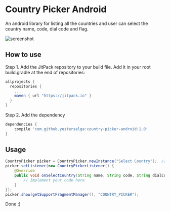 # Country Picker Android
An android library for listing all the countries and user can select the country name, code, dial code and flag.

![screenshot](https://user-images.githubusercontent.com/13048080/30841224-f57184da-a2ad-11e7-84cd-d74c38e4fefc.png)

## How to use
Step 1. Add the JitPack repository to your build file. Add it in your root build.gradle at the end of repositories:

```gradle
allprojects {
  repositories {
    ...
    maven { url "https://jitpack.io" }
  }
}
```
Step 2. Add the dependency

```gradle
dependencies {
    compile 'com.github.yesterselga:country-picker-android:1.0'
}
```

## Usage

```java
CountryPicker picker = CountryPicker.newInstance("Select Country");  // dialog title
picker.setListener(new CountryPickerListener() {
    @Override
    public void onSelectCountry(String name, String code, String dialCode, int flagDrawableResID) {
        // Implement your code here
    }
});
picker.show(getSupportFragmentManager(), "COUNTRY_PICKER");
```
Done ;)
